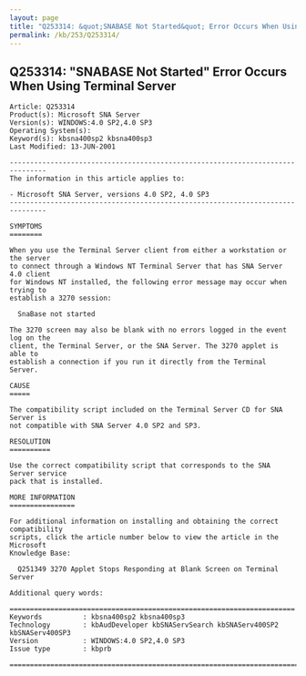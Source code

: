 ```yaml
---
layout: page
title: "Q253314: &quot;SNABASE Not Started&quot; Error Occurs When Using Terminal Server"
permalink: /kb/253/Q253314/
---
```


## Q253314: &quot;SNABASE Not Started&quot; Error Occurs When Using Terminal Server

	Article: Q253314
	Product(s): Microsoft SNA Server
	Version(s): WINDOWS:4.0 SP2,4.0 SP3
	Operating System(s): 
	Keyword(s): kbsna400sp2 kbsna400sp3
	Last Modified: 13-JUN-2001
	
	-------------------------------------------------------------------------------
	The information in this article applies to:
	
	- Microsoft SNA Server, versions 4.0 SP2, 4.0 SP3 
	-------------------------------------------------------------------------------
	
	SYMPTOMS
	========
	
	When you use the Terminal Server client from either a workstation or the server
	to connect through a Windows NT Terminal Server that has SNA Server 4.0 client
	for Windows NT installed, the following error message may occur when trying to
	establish a 3270 session:
	
	  SnaBase not started
	
	The 3270 screen may also be blank with no errors logged in the event log on the
	client, the Terminal Server, or the SNA Server. The 3270 applet is able to
	establish a connection if you run it directly from the Terminal Server.
	
	CAUSE
	=====
	
	The compatibility script included on the Terminal Server CD for SNA Server is
	not compatible with SNA Server 4.0 SP2 and SP3.
	
	RESOLUTION
	==========
	
	Use the correct compatibility script that corresponds to the SNA Server service
	pack that is installed.
	
	MORE INFORMATION
	================
	
	For additional information on installing and obtaining the correct compatibility
	scripts, click the article number below to view the article in the Microsoft
	Knowledge Base:
	
	  Q251349 3270 Applet Stops Responding at Blank Screen on Terminal Server
	
	Additional query words:
	
	======================================================================
	Keywords          : kbsna400sp2 kbsna400sp3 
	Technology        : kbAudDeveloper kbSNAServSearch kbSNAServ400SP2 kbSNAServ400SP3
	Version           : WINDOWS:4.0 SP2,4.0 SP3
	Issue type        : kbprb
	
	=============================================================================
	
